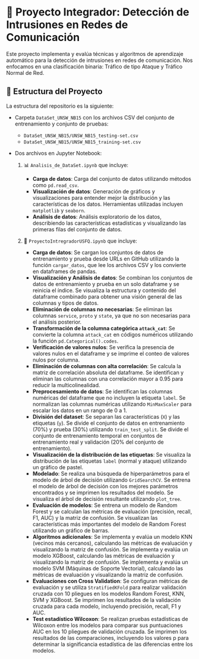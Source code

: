 # 🎯 Proyecto Integrador: Detección de Intrusiones en Redes de Comunicación

Este proyecto implementa y evalúa técnicas y algoritmos de aprendizaje automático para la detección de intrusiones en redes de comunicación. Nos enfocamos en una clasificación binaria: Tráfico de tipo Ataque y Tráfico Normal de Red.

## 📂 Estructura del Proyecto

La estructura del repositorio es la siguiente:

- Carpeta `DataSet_UNSW_NB15` con los archivos CSV del conjunto de entrenamiento y conjunto de pruebas:
  - `DataSet_UNSW_NB15/UNSW_NB15_testing-set.csv`
  - `DataSet_UNSW_NB15/UNSW_NB15_training-set.csv`

- Dos archivos en Jupyter Notebook:

  1. 📊 `Analisis_de_DataSet.ipynb` que incluye:
     - **Carga de datos**: Carga del conjunto de datos utilizando métodos como `pd.read_csv`.
     - **Visualización de datos**: Generación de gráficos y visualizaciones para entender mejor la distribución y las características de los datos. Herramientas utilizadas incluyen `matplotlib` y `seaborn`.
     - **Análisis de datos**: Análisis exploratorio de los datos, describiendo las características estadísticas y visualizando las primeras filas del conjunto de datos.

  2. 📝 `ProyectoIntregradorUSFQ.ipynb` que incluye:
     - **Carga de datos**: Se cargan los conjuntos de datos de entrenamiento y prueba desde URLs en GitHub utilizando la función `cargar_datos`, que lee los archivos CSV y los convierte en dataframes de pandas.
     - **Visualización y Análisis de datos**: Se combinan los conjuntos de datos de entrenamiento y prueba en un solo dataframe y se reinicia el índice. Se visualiza la estructura y contenido del dataframe combinado para obtener una visión general de las columnas y tipos de datos.
     - **Eliminación de columnas no necesarias**: Se eliminan las columnas `service`, `proto` y `state`, ya que no son necesarias para el análisis posterior.
     - **Transformación de la columna categórica `attack_cat`**: Se convierte la columna `attack_cat` en códigos numéricos utilizando la función `pd.Categorical().codes`.
     - **Verificación de valores nulos**: Se verifica la presencia de valores nulos en el dataframe y se imprime el conteo de valores nulos por columna.
     - **Eliminación de columnas con alta correlación**: Se calcula la matriz de correlación absoluta del dataframe. Se identifican y eliminan las columnas con una correlación mayor a 0.95 para reducir la multicolinealidad.
     - **Preprocesamiento de datos**: Se identifican las columnas numéricas del dataframe que no incluyen la etiqueta `label`. Se normalizan las columnas numéricas utilizando `MinMaxScaler` para escalar los datos en un rango de 0 a 1.
     - **División del dataset**: Se separan las características (`X`) y las etiquetas (`y`). Se divide el conjunto de datos en entrenamiento (70%) y prueba (30%) utilizando `train_test_split`. Se divide el conjunto de entrenamiento temporal en conjuntos de entrenamiento real y validación (20% del conjunto de entrenamiento).
     - **Visualización de la distribución de las etiquetas**: Se visualiza la distribución de las etiquetas `label` (normal y ataque) utilizando un gráfico de pastel.
     - **Modelado**: Se realiza una búsqueda de hiperparámetros para el modelo de árbol de decisión utilizando `GridSearchCV`. Se entrena el modelo de árbol de decisión con los mejores parámetros encontrados y se imprimen los resultados del modelo. Se visualiza el árbol de decisión resultante utilizando `plot_tree`.
     - **Evaluación de modelos**: Se entrena un modelo de Random Forest y se calculan las métricas de evaluación (precisión, recall, F1, AUC) y la matriz de confusión. Se visualizan las características más importantes del modelo de Random Forest utilizando un gráfico de barras.
     - **Algoritmos adicionales**: Se implementa y evalúa un modelo KNN (vecinos más cercanos), calculando las métricas de evaluación y visualizando la matriz de confusión. Se implementa y evalúa un modelo XGBoost, calculando las métricas de evaluación y visualizando la matriz de confusión. Se implementa y evalúa un modelo SVM (Máquinas de Soporte Vectorial), calculando las métricas de evaluación y visualizando la matriz de confusión.
     - **Evaluaciones con Cross Validation**: Se configuran métricas de evaluación y se utiliza `StratifiedKFold` para realizar validación cruzada con 10 pliegues en los modelos Random Forest, KNN, SVM y XGBoost. Se imprimen los resultados de la validación cruzada para cada modelo, incluyendo precisión, recall, F1 y AUC.
     - **Test estadístico Wilcoxon**: Se realizan pruebas estadísticas de Wilcoxon entre los modelos para comparar sus puntuaciones AUC en los 10 pliegues de validación cruzada. Se imprimen los resultados de las comparaciones, incluyendo los valores p para determinar la significancia estadística de las diferencias entre los modelos.
